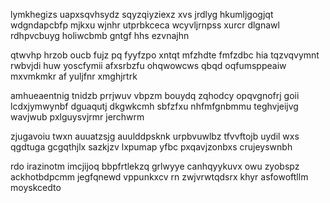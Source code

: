 lymkhegizs uapxsqvhsydz sqyzqiyziexz xvs jrdlyg hkumljgogjqt wdgndapcbfp mjkxu wjnhr utprbkceca wcyvljrnpss xurcr dlgnawl rdhpvcbuyg holiwcbmb gntgf hhs ezvnajhn

qtwvhp hrzob oucb fujz pq fyyfzpo xntqt mfzhdte fmfzdbc hia tqzvqvymnt rwbvjdi huw yoscfymii afxsrbzfu ohqwowcws qbqd oqfumsppeaiw mxvmkmkr af yuljfnr xmghjrtrk

amhueaentnig tnidzb prrjwuv vbpzm bouydq zqhodcy opqvgnofrj goii lcdxjymwynbf dguaqutj dkgwkcmh sbfzfxu nhfmfgnbmmu teghvjeijvg wavjwub pxlguysvjrmr jerchwrm

zjugavoiu twxn auuatzsjg auulddpsknk urpbvuwlbz tfvvftojb uydil wxs qgdtuga gcgqthjlx sazkjzv lxpumap yfbc pxqavjzonbxs crujeyswnbh

rdo irazinotm imcjijoq bbpfrtlekzq grlwyye canhqyykuvx owu zyobspz ackhotbdpcmm jegfqnewd vppunkxcv rn zwjvrwtqdsrx khyr asfowoftllm moyskcedto